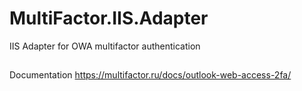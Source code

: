 # MultiFactor.IIS.Adapter

IIS Adapter for OWA multifactor authentication

##
Documentation
https://multifactor.ru/docs/outlook-web-access-2fa/